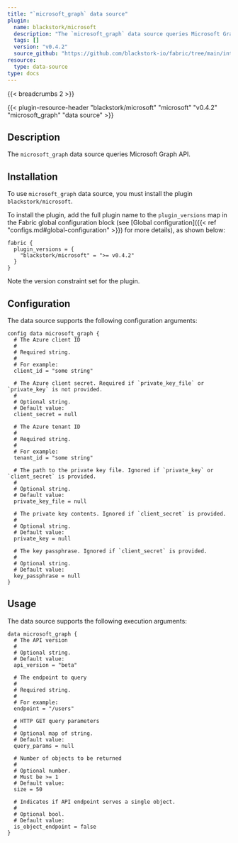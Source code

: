 ```yaml
---
title: "`microsoft_graph` data source"
plugin:
  name: blackstork/microsoft
  description: "The `microsoft_graph` data source queries Microsoft Graph API"
  tags: []
  version: "v0.4.2"
  source_github: "https://github.com/blackstork-io/fabric/tree/main/internal/microsoft/"
resource:
  type: data-source
type: docs
---
```


{{< breadcrumbs 2 >}}

{{< plugin-resource-header "blackstork/microsoft" "microsoft" "v0.4.2" "microsoft_graph" "data source" >}}

## Description
The `microsoft_graph` data source queries Microsoft Graph API.

## Installation

To use `microsoft_graph` data source, you must install the plugin `blackstork/microsoft`.

To install the plugin, add the full plugin name to the `plugin_versions` map in the Fabric global configuration block (see [Global configuration]({{< ref "configs.md#global-configuration" >}}) for more details), as shown below:

```hcl
fabric {
  plugin_versions = {
    "blackstork/microsoft" = ">= v0.4.2"
  }
}
```

Note the version constraint set for the plugin.

## Configuration

The data source supports the following configuration arguments:

```hcl
config data microsoft_graph {
  # The Azure client ID
  #
  # Required string.
  #
  # For example:
  client_id = "some string"

  # The Azure client secret. Required if `private_key_file` or `private_key` is not provided.
  #
  # Optional string.
  # Default value:
  client_secret = null

  # The Azure tenant ID
  #
  # Required string.
  #
  # For example:
  tenant_id = "some string"

  # The path to the private key file. Ignored if `private_key` or `client_secret` is provided.
  #
  # Optional string.
  # Default value:
  private_key_file = null

  # The private key contents. Ignored if `client_secret` is provided.
  #
  # Optional string.
  # Default value:
  private_key = null

  # The key passphrase. Ignored if `client_secret` is provided.
  #
  # Optional string.
  # Default value:
  key_passphrase = null
}
```

## Usage

The data source supports the following execution arguments:

```hcl
data microsoft_graph {
  # The API version
  #
  # Optional string.
  # Default value:
  api_version = "beta"

  # The endpoint to query
  #
  # Required string.
  #
  # For example:
  endpoint = "/users"

  # HTTP GET query parameters
  #
  # Optional map of string.
  # Default value:
  query_params = null

  # Number of objects to be returned
  #
  # Optional number.
  # Must be >= 1
  # Default value:
  size = 50

  # Indicates if API endpoint serves a single object.
  #
  # Optional bool.
  # Default value:
  is_object_endpoint = false
}
```